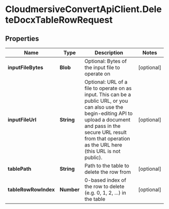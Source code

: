 # CloudmersiveConvertApiClient.DeleteDocxTableRowRequest

## Properties
Name | Type | Description | Notes
------------ | ------------- | ------------- | -------------
**inputFileBytes** | **Blob** | Optional: Bytes of the input file to operate on | [optional] 
**inputFileUrl** | **String** | Optional: URL of a file to operate on as input.  This can be a public URL, or you can also use the begin-editing API to upload a document and pass in the secure URL result from that operation as the URL here (this URL is not public). | [optional] 
**tablePath** | **String** | Path to the table to delete the row from | [optional] 
**tableRowRowIndex** | **Number** | 0-based index of the row to delete (e.g. 0, 1, 2, ...) in the table | [optional] 


